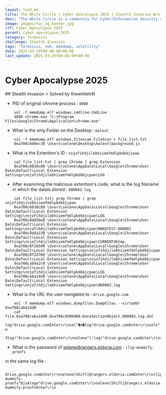 ```yaml
---
layout: load_md
title: The White Circle | Cyber Apocalypse 2025 | Stealth Invasion Writeup
desc: "The White Circle is a community for Cyber/Information Security students, enthusiasts and professionals. You can discuss anything related to Security, share your knowledge with others, get help when you need it and proceed further in your journey with amazing people from all over the world."
image: images/twc_og_banner.jpg
ctf: Cyber Apocalypse 2025
parent: cyber_apocalypse_2025
category: forensics
challenge: Stealth Invasion
tags: "forensics, twh, memdump, volatility"
date: 2025-03-29T00:00:00+00:00
last_update: 2025-03-29T00:00:00+00:00
---
```


<h1 class="heading card-title white-text">Cyber Apocalypse 2025</h1>
## Stealth Invasion
> Solved by thewhiteh4t


- PID of original chrome process : `4080`

```    
    vol -f memdump.elf windows.cmdline.CmdLine
    4080 chrome.exe "C:\Program Files\Google\Chrome\Application\chrome.exe"
```

- What is the only Folder on the Desktop : `malext`

```    
    vol -f memdump.elf windows.filescan.FileScan > file_list.txt
    0xa708c8d9ec30 \Users\selene\Desktop\malext\background.js
```

- What is the Extention's ID : `nnjofihdjilebhiiemfmdlpbdkbjcpae`

```    
    cat file_list.txt | grep Chrome | grep Extension
    0xa708c8830c80 \Users\selene\AppData\Local\Google\Chrome\User Data\Default\Local Extension Settings\nnjofihdjilebhiiemfmdlpbdkbjcpae\LOG
```

- After examining the malicious extention's code, what is the log filename in which the datais stored : `000003.log`

```    
    cat file_list.txt| grep Chrome | grep nnjofihdjilebhiiemfmdlpbdkbjcpae
    0xa708c8830c80 \Users\selene\AppData\Local\Google\Chrome\User Data\Default\Local Extension Settings\nnjofihdjilebhiiemfmdlpbdkbjcpae\LOG
    0xa708c8dd5be0 \Users\selene\AppData\Local\Google\Chrome\User Data\Default\Local Extension Settings\nnjofihdjilebhiiemfmdlpbdkbjcpae\MANIFEST-000001
    0xa708c8dda230 \Users\selene\AppData\Local\Google\Chrome\User Data\Default\Local Extension Settings\nnjofihdjilebhiiemfmdlpbdkbjcpae\CURRENTdbtmp
    0xa708c8f2b500 \Users\selene\AppData\Local\Google\Chrome\User Data\Default\Local Extension Settings\nnjofihdjilebhiiemfmdlpbdkbjcpae
    0xa708c8f2d760 \Users\selene\AppData\Local\Google\Chrome\User Data\Default\Local Extension Settings\nnjofihdjilebhiiemfmdlpbdkbjcpae
    0xa708cab9a2c0 \Users\selene\AppData\Local\Google\Chrome\User Data\Default\Local Extension Settings\nnjofihdjilebhiiemfmdlpbdkbjcpae\LOG
    0xa708caba14d0 \Users\selene\AppData\Local\Google\Chrome\User Data\Default\Local Extension Settings\nnjofihdjilebhiiemfmdlpbdkbjcpae\000003.log
```

- What is the URL the user navigated to : `drive.google.com`

```
    vol -f memdump.elf windows.dumpfiles.DumpFiles --virtaddr 0xa708caba14d0
    cat file.0xa708caba14d0.0xa708c9d90d00.DataSectionObject.000003.log.dat
    log"drive.google.comEnter\r\nsel"�d�log"drive.google.comEnter\r\nsele" w
    3log!"drive.google.comEnter\r\nselene"|:log("drive.google.comEnter\r\nselene|Shift|"Xu@<;log)"drive.google.comEnter\r\nselene|Shift|@"�g<log*"drive.google.co
```

- What is the password of selene@rangers.eldoria.com : `clip-mummify-proofs`

in the same log file :

```
    drive.google.comEnter\r\nselene|Shift|@rangers.eldoria.comEnter\r\nclip-mummify-proofs"8jsAloga"drive.google.comEnter\r\nselene|Shift|@rangers.eldoria.comEnter\r\nclip-mummify-proofsEnter\r\n
```

